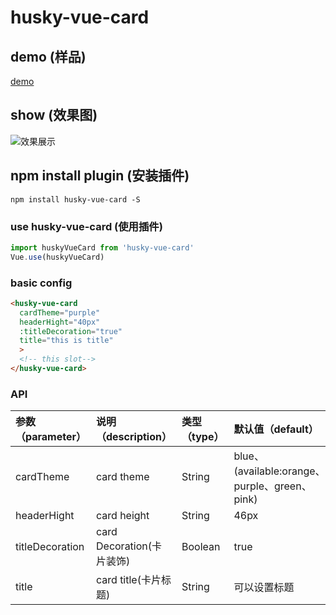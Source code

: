 # husky-vue-card

## demo (样品) 
  [demo](https://huskyareyouscared.github.io/husky-vue-card/dist/index.html)

## show (效果图)
  ![效果展示](https://huskyareyouscared.github.io/husky-vue-card/src/assets/demo.png)

## npm install plugin (安装插件)
```
npm install husky-vue-card -S
```
### use husky-vue-card (使用插件)
```javascript
import huskyVueCard from 'husky-vue-card'
Vue.use(huskyVueCard)
```

### basic config
```html
<husky-vue-card
  cardTheme="purple"
  headerHight="40px"
  :titleDecoration="true"
  title="this is title"
  >
  <!-- this slot-->
</husky-vue-card>
```

### API
| 参数（parameter） | 说明（description） | 类型（type） | 默认值（default） |
| :- | :- | :- | :- |
| cardTheme | card theme | String | blue、(available:orange、purple、green、pink) |
| headerHight | card height | String | 46px |
| titleDecoration | card Decoration(卡片装饰) | Boolean | true |
| title | card title(卡片标题) | String | 可以设置标题 |

